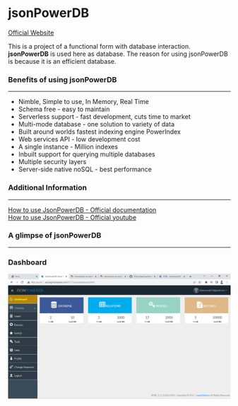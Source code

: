 # jsonPowerDB

[Official Website](https://login2explore.com/)

This is a project of a functional form with database interaction. <strong>jsonPowerDB</strong> is used here as database. The reason for using jsonPowerDB is because it is an efficient database.

### Benefits of using jsonPowerDB

<hr>

- Nimble, Simple to use, In Memory, Real Time
- Schema free - easy to maintain
- Serverless support - fast development, cuts time to market
- Multi-mode database - one solution to variety of data
- Built around worlds fastest indexing engine PowerIndex
- Web services API - low development cost
- A single instance - Million indexes
- Inbuilt support for querying multiple databases
- Multiple security layers
- Server-side native noSQL - best performance

### Additional Information

<hr>

[How to use JsonPowerDB - Official documentation](https://login2explore.com/jpdb/docs.html) <br>
[How to use JsonPowerDB - Official youtube](https://www.youtube.com/watch?v=GT8TTtqPloE&t=4s&ab_channel=JsonPowerDB)

### A glimpse of jsonPowerDB

<hr>

### Dashboard
![Dashboard](https://github.com/ThakurSaad/jsonPowerDB/blob/main/assets/dashboard.png)
